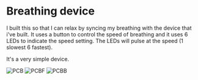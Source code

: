 # Breathing device

I built this so that I can relax by syncing my breathing with the device that i've built. It uses a button to control the speed of breathing and it uses 6 LEDs to indicate the speed setting. The LEDs will pulse at the speed (1 slowest 6 fastest). 

It's a very simple device. 

![PCB](https://github.com/Omegon0/emg/blob/main/traces.jpg?raw=true)
![PCBF](https://github.com/Omegon0/emg/blob/main/front.jpg?raw=true)
![PCBB](https://github.com/Omegon0/emg/blob/main/back.jpg?raw=true)
